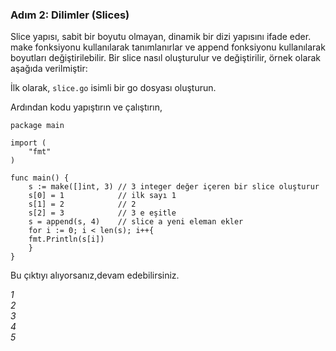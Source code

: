 ### Adım 2: Dilimler (Slices)

Slice yapısı, sabit bir boyutu olmayan, dinamik bir dizi yapısını ifade eder. make fonksiyonu kullanılarak tanımlanırlar ve append fonksiyonu kullanılarak boyutları değiştirilebilir. Bir slice nasıl oluşturulur ve değiştirilir, örnek olarak aşağıda verilmiştir:

İlk olarak,  `slice.go` isimli bir go dosyası oluşturun.

Ardından kodu yapıştırın ve çalıştırın,

```
package main

import (
	"fmt"
)

func main() {
	s := make([]int, 3) // 3 integer değer içeren bir slice oluşturur
	s[0] = 1            // ilk sayı 1
	s[1] = 2            // 2
	s[2] = 3            // 3 e eşitle
	s = append(s, 4)    // slice a yeni eleman ekler
	for i := 0; i < len(s); i++{
	fmt.Println(s[i])
	}
}
```

Bu çıktıyı alıyorsanız,devam edebilirsiniz.

*1* \
*2* \
*3* \
*4* \
*5*